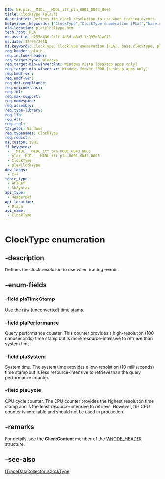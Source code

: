 ```yaml
---
UID: NE:pla.__MIDL___MIDL_itf_pla_0001_0043_0005
title: ClockType (pla.h)
description: Defines the clock resolution to use when tracing events.
helpviewer_keywords: ["ClockType","ClockType enumeration [PLA]","base.clocktype","pla.clocktype","pla/ClockType","pla/plaCycle","pla/plaPerformance","pla/plaSystem","pla/plaTimeStamp","plaCycle","plaPerformance","plaSystem","plaTimeStamp"]
old-location: pla\clocktype.htm
tech.root: PLA
ms.assetid: e255d486-2f1f-4a3d-a8a5-1c997d61a073
ms.date: 12/05/2018
ms.keywords: ClockType, ClockType enumeration [PLA], base.clocktype, pla.clocktype, pla/ClockType, pla/plaCycle, pla/plaPerformance, pla/plaSystem, pla/plaTimeStamp, plaCycle, plaPerformance, plaSystem, plaTimeStamp
req.header: pla.h
req.include-header: 
req.target-type: Windows
req.target-min-winverclnt: Windows Vista [desktop apps only]
req.target-min-winversvr: Windows Server 2008 [desktop apps only]
req.kmdf-ver: 
req.umdf-ver: 
req.ddi-compliance: 
req.unicode-ansi: 
req.idl: 
req.max-support: 
req.namespace: 
req.assembly: 
req.type-library: 
req.lib: 
req.dll: 
req.irql: 
targetos: Windows
req.typenames: ClockType
req.redist: 
ms.custom: 19H1
f1_keywords:
 - __MIDL___MIDL_itf_pla_0001_0043_0005
 - pla/__MIDL___MIDL_itf_pla_0001_0043_0005
 - ClockType
 - pla/ClockType
dev_langs:
 - c++
topic_type:
 - APIRef
 - kbSyntax
api_type:
 - HeaderDef
api_location:
 - Pla.h
api_name:
 - ClockType
---
```


# ClockType enumeration


## -description

Defines the clock resolution to use when tracing events.

## -enum-fields

### -field plaTimeStamp

Use the raw (unconverted) time stamp.

### -field plaPerformance

Query performance counter. This counter provides a high-resolution (100 nanoseconds) time stamp but is more resource-intensive to retrieve than  system time.

### -field plaSystem

System time. The system time provides a low-resolution (10 milliseconds) time stamp but is less resource-intensive to retrieve than the query performance counter.

### -field plaCycle

CPU cycle counter. The CPU counter provides the highest resolution time stamp and is the least resource-intensive to retrieve. However, the CPU counter is unreliable and should not be used in production.

## -remarks

For details, see the <b>ClientContext</b> member of the <a href="https://docs.microsoft.com/windows/desktop/ETW/wnode-header">WNODE_HEADER</a> structure.

## -see-also

<a href="https://docs.microsoft.com/previous-versions/windows/desktop/api/pla/nf-pla-itracedatacollector-get_clocktype">ITraceDataCollector::ClockType</a>

